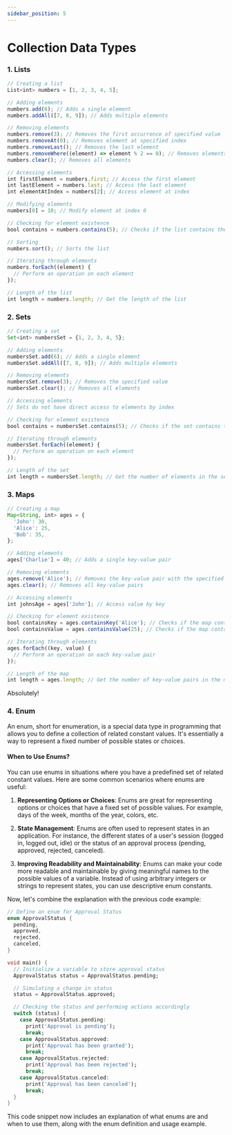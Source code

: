 ```yaml
---
sidebar_position: 5
---
```


# Collection Data Types

### 1. Lists

```Javascript
// Creating a list
List<int> numbers = [1, 2, 3, 4, 5];

// Adding elements
numbers.add(6); // Adds a single element
numbers.addAll([7, 8, 9]); // Adds multiple elements

// Removing elements
numbers.remove(3); // Removes the first occurrence of specified value
numbers.removeAt(0); // Removes element at specified index
numbers.removeLast(); // Removes the last element
numbers.removeWhere((element) => element % 2 == 0); // Removes elements based on condition
numbers.clear(); // Removes all elements

// Accessing elements
int firstElement = numbers.first; // Access the first element
int lastElement = numbers.last; // Access the last element
int elementAtIndex = numbers[2]; // Access element at index

// Modifying elements
numbers[0] = 10; // Modify element at index 0

// Checking for element existence
bool contains = numbers.contains(5); // Checks if the list contains the specified value

// Sorting
numbers.sort(); // Sorts the list

// Iterating through elements
numbers.forEach((element) {
  // Perform an operation on each element
});

// Length of the list
int length = numbers.length; // Get the length of the list
```

### 2. Sets

```Javascript
// Creating a set
Set<int> numbersSet = {1, 2, 3, 4, 5};

// Adding elements
numbersSet.add(6); // Adds a single element
numbersSet.addAll([7, 8, 9]); // Adds multiple elements

// Removing elements
numbersSet.remove(3); // Removes the specified value
numbersSet.clear(); // Removes all elements

// Accessing elements
// Sets do not have direct access to elements by index

// Checking for element existence
bool contains = numbersSet.contains(5); // Checks if the set contains the specified value

// Iterating through elements
numbersSet.forEach((element) {
  // Perform an operation on each element
});

// Length of the set
int length = numbersSet.length; // Get the number of elements in the set
```

### 3. Maps

```Javascript
// Creating a map
Map<String, int> ages = {
  'John': 30,
  'Alice': 25,
  'Bob': 35,
};

// Adding elements
ages['Charlie'] = 40; // Adds a single key-value pair

// Removing elements
ages.remove('Alice'); // Removes the key-value pair with the specified key
ages.clear(); // Removes all key-value pairs

// Accessing elements
int johnsAge = ages['John']; // Access value by key

// Checking for element existence
bool containsKey = ages.containsKey('Alice'); // Checks if the map contains the specified key
bool containsValue = ages.containsValue(25); // Checks if the map contains the specified value

// Iterating through elements
ages.forEach((key, value) {
  // Perform an operation on each key-value pair
});

// Length of the map
int length = ages.length; // Get the number of key-value pairs in the map
```

Absolutely! 

### 4. Enum

An enum, short for enumeration, is a special data type in programming that allows you to define a collection of related constant values. It's essentially a way to represent a fixed number of possible states or choices.

#### When to Use Enums?

You can use enums in situations where you have a predefined set of related constant values. Here are some common scenarios where enums are useful:

1. **Representing Options or Choices**: Enums are great for representing options or choices that have a fixed set of possible values. For example, days of the week, months of the year, colors, etc.

2. **State Management**: Enums are often used to represent states in an application. For instance, the different states of a user's session (logged in, logged out, idle) or the status of an approval process (pending, approved, rejected, canceled).

3. **Improving Readability and Maintainability**: Enums can make your code more readable and maintainable by giving meaningful names to the possible values of a variable. Instead of using arbitrary integers or strings to represent states, you can use descriptive enum constants.

Now, let's combine the explanation with the previous code example:

```dart
// Define an enum for Approval Status
enum ApprovalStatus {
  pending,
  approved,
  rejected,
  canceled,
}

void main() {
  // Initialize a variable to store approval status
  ApprovalStatus status = ApprovalStatus.pending;

  // Simulating a change in status
  status = ApprovalStatus.approved;

  // Checking the status and performing actions accordingly
  switch (status) {
    case ApprovalStatus.pending:
      print('Approval is pending');
      break;
    case ApprovalStatus.approved:
      print('Approval has been granted');
      break;
    case ApprovalStatus.rejected:
      print('Approval has been rejected');
      break;
    case ApprovalStatus.canceled:
      print('Approval has been canceled');
      break;
  }
}
```

This code snippet now includes an explanation of what enums are and when to use them, along with the enum definition and usage example.


